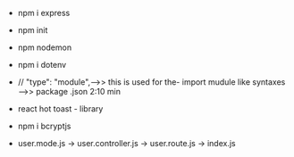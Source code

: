 - npm i express 
- npm init
- npm nodemon
- npm i dotenv
- // "type": "module",-->> this is used for the- import mudule like syntaxes -->> package .json 2:10 min
- react hot toast - library
- npm i bcryptjs


- user.mode.js -> user.controller.js -> user.route.js -> index.js